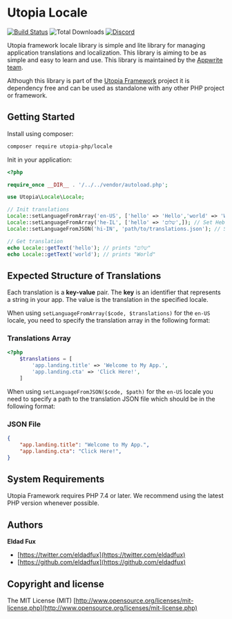 # Utopia Locale

[![Build Status](https://travis-ci.org/utopia-php/locale.svg?branch=master)](https://travis-ci.com/utopia-php/locale)
![Total Downloads](https://img.shields.io/packagist/dt/utopia-php/locale.svg)
[![Discord](https://img.shields.io/discord/564160730845151244?label=discord)](https://appwrite.io/discord)

Utopia framework locale library is simple and lite library for managing application translations and localization. This library is aiming to be as simple and easy to learn and use. This library is maintained by the [Appwrite team](https://appwrite.io).

Although this library is part of the [Utopia Framework](https://github.com/utopia-php/framework) project it is dependency free and can be used as standalone with any other PHP project or framework.

## Getting Started

Install using composer:
```bash
composer require utopia-php/locale
```

Init in your application:
```php
<?php

require_once __DIR__ . '/../../vendor/autoload.php';

use Utopia\Locale\Locale;

// Init translations
Locale::setLanguageFromArray('en-US', ['hello' => 'Hello','world' => 'World']); // Set English
Locale::setLanguageFromArray('he-IL', ['hello' => 'שלום',]); // Set Hebrew
Locale::setLanguageFromJSON('hi-IN', 'path/to/translations.json'); // Set Hindi

// Get translation
echo Locale::getText('hello'); // prints "שלום"
echo Locale::getText('world'); // prints "World"
```

## Expected Structure of Translations

Each translation is a **key-value** pair. The **key** is an identifier that represents a string in your app. The value is the translation in the specified locale.

When using `setLanguageFromArray($code, $translations)` for the `en-US` locale, you need to specify the translation array in the following format:
### Translations Array 
```php
<?php
    $translations = [
        'app.landing.title' => 'Welcome to My App.',
        'app.landing.cta' => 'Click Here!',
    ]
```

When using `setLanguageFromJSON($code, $path)` for the `en-US` locale you need to specify a path to the translation JSON file which should be in the following format:

### JSON File

```json
{
    "app.landing.title": "Welcome to My App.",
    "app.landing.cta": "Click Here!",
}
```

## System Requirements

Utopia Framework requires PHP 7.4 or later. We recommend using the latest PHP version whenever possible.

## Authors

**Eldad Fux**

+ [https://twitter.com/eldadfux](https://twitter.com/eldadfux)
+ [https://github.com/eldadfux](https://github.com/eldadfux)

## Copyright and license

The MIT License (MIT) [http://www.opensource.org/licenses/mit-license.php](http://www.opensource.org/licenses/mit-license.php)
